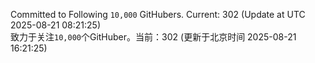 Committed to Following `10,000` GitHubers. Current: <!-- FOLLOWING_COUNT -->302<!-- FOLLOWING_COUNT --> (Update at UTC <!-- LAST_UPDATED -->2025-08-21 08:21:25<!-- LAST_UPDATED -->)<br>
致力于关注`10,000`个GitHuber。当前：<!-- FOLLOWING_COUNT -->302<!-- FOLLOWING_COUNT --> (更新于北京时间 <!-- LAST_UPDATED_CST -->2025-08-21 16:21:25<!-- LAST_UPDATED_CST -->)
